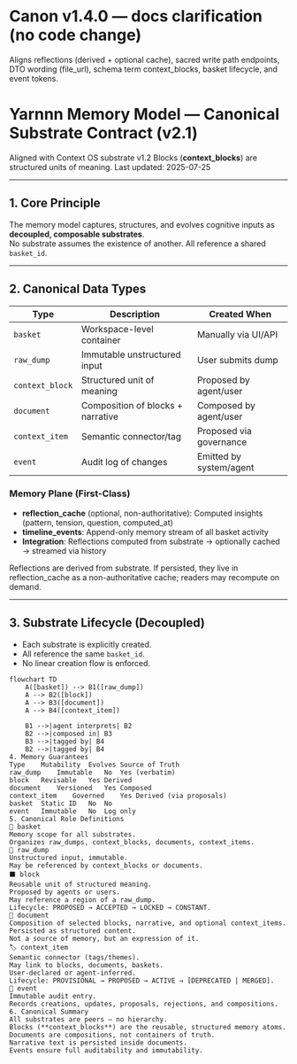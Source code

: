 # Canon v1.4.0 — docs clarification (no code change)
Aligns reflections (derived + optional cache), sacred write path endpoints, DTO wording (file_url), schema term context_blocks, basket lifecycle, and event tokens.

# Yarnnn Memory Model — Canonical Substrate Contract (v2.1)

Aligned with Context OS substrate v1.2
Blocks (**context_blocks**) are structured units of meaning.
Last updated: 2025-07-25

---

## 1. Core Principle

The memory model captures, structures, and evolves cognitive inputs as **decoupled, composable substrates**.  
No substrate assumes the existence of another. All reference a shared `basket_id`.

---

## 2. Canonical Data Types

| Type          | Description                          | Created When             |
| ------------- | ------------------------------------ | ------------------------ |
| `basket`      | Workspace-level container            | Manually via UI/API      |
| `raw_dump`    | Immutable unstructured input         | User submits dump        |
| `context_block`       | Structured unit of meaning           | Proposed by agent/user   |
| `document`    | Composition of blocks + narrative    | Composed by agent/user   |
| `context_item`| Semantic connector/tag               | Proposed via governance  |
| `event`       | Audit log of changes                 | Emitted by system/agent  |

### Memory Plane (First-Class)
- **reflection_cache** (optional, non-authoritative): Computed insights (pattern, tension, question, computed_at)
- **timeline_events**: Append-only memory stream of all basket activity
- **Integration**: Reflections computed from substrate → optionally cached → streamed via history

Reflections are derived from substrate. If persisted, they live in reflection_cache as a non-authoritative cache; readers may recompute on demand.

---

## 3. Substrate Lifecycle (Decoupled)

- Each substrate is explicitly created.  
- All reference the same `basket_id`.  
- No linear creation flow is enforced.

```mermaid
flowchart TD
    A([basket]) --> B1([raw_dump])
    A --> B2([block])
    A --> B3([document])
    A --> B4([context_item])

    B1 -->|agent interprets| B2
    B2 -->|composed in| B3
    B3 -->|tagged by| B4
    B2 -->|tagged by| B4
4. Memory Guarantees
Type	Mutability	Evolves	Source of Truth
raw_dump	Immutable	No	Yes (verbatim)
block	Revisable	Yes	Derived
document	Versioned	Yes	Composed
context_item	Governed	Yes	Derived (via proposals)
basket	Static ID	No	No
event	Immutable	No	Log only
5. Canonical Role Definitions
🧺 basket
Memory scope for all substrates.
Organizes raw_dumps, context_blocks, documents, context_items.
💭 raw_dump
Unstructured input, immutable.
May be referenced by context_blocks or documents.
⬛ block
Reusable unit of structured meaning.
Proposed by agents or users.
May reference a region of a raw_dump.
Lifecycle: PROPOSED → ACCEPTED → LOCKED → CONSTANT.
📄 document
Composition of selected blocks, narrative, and optional context_items.
Persisted as structured content.
Not a source of memory, but an expression of it.
🏷️ context_item
Semantic connector (tags/themes).
May link to blocks, documents, baskets.
User-declared or agent-inferred.
Lifecycle: PROVISIONAL → PROPOSED → ACTIVE → [DEPRECATED | MERGED].
📜 event
Immutable audit entry.
Records creations, updates, proposals, rejections, and compositions.
6. Canonical Summary
All substrates are peers — no hierarchy.
Blocks (**context_blocks**) are the reusable, structured memory atoms.
Documents are compositions, not containers of truth.
Narrative text is persisted inside documents.
Events ensure full auditability and immutability.